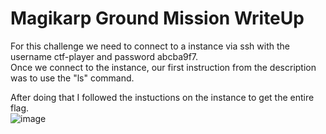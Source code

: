 # Magikarp Ground Mission WriteUp

For this challenge we need to connect to a instance via ssh with the username ctf-player and password abcba9f7.</br>
Once we connect to the instance, our first instruction from the description was to use the "ls" command.</br>

After doing that I followed the instuctions on the instance to get the entire flag.</br>
![image](https://github.com/ShadowBringer007/CTF_Repository/assets/47370367/cd4d2e8f-6c23-40cc-8e6c-a9deda1f46a0)</br>
